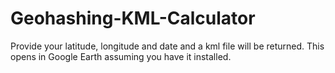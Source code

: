 # Geohashing-KML-Calculator
Provide your latitude, longitude and date and a kml file will be returned. This opens in Google Earth assuming you have it installed.
